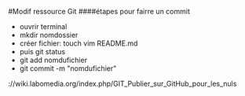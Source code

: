 #Modif ressource Git
####étapes pour fairre un commit
- ouvrir terminal
- mkdir nomdossier
- créer fichier: touch vim README.md
- puis git status
- git add nomdufichier
- git commit -m "nomdufichier"




://wiki.labomedia.org/index.php/GIT_Publier_sur_GitHub_pour_les_nuls
